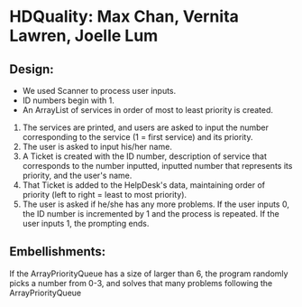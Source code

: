 # HDQuality: Max Chan, Vernita Lawren, Joelle Lum
## Design: 
- We used Scanner to process user inputs.
- ID numbers begin with 1.
- An ArrayList of services in order of most to least priority is created.
1. The services are printed, and users are asked to input the number corresponding to the service (1 = first service) and its priority.
2. The user is asked to input his/her name.
3. A Ticket is created with the ID number, description of service that corresponds to the number inputted, inputted number that represents its priority, and the user's name.
4. That Ticket is added to the HelpDesk's data, maintaining order of priority (left to right = least to most priority). 
5. The user is asked if he/she has any more problems. If the user inputs 0, the ID number is incremented by 1 and the process is repeated. If the user inputs 1, the prompting ends.
## Embellishments:
 If the ArrayPriorityQueue has a size of larger than 6, the program randomly picks a number from 0-3, and solves that many problems following the ArrayPriorityQueue